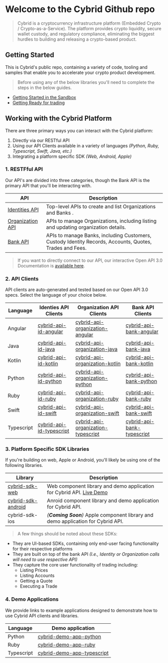 # Welcome to the Cybrid Github repo

> Cybrid is a cryptocurrency infrastructure platform (Embedded Crypto / Crypto-as-a-Service). The platform provides crypto liquidity, secure wallet custody, and regulatory compliance, eliminating the biggest hurdles to building and releasing a crypto-based product.

## Getting Started

This is Cybrid's public repo, containing a variety of code, tooling and samples that enable you to accelerate your crypto product development.

> Before using any of the below libraries you'll need to complete the steps in the below guides.

* [Getting Started in the Sandbox](https://www.cybrid.xyz/guides/getting-started)
* [Getting Ready for trading](https://www.cybrid.xyz/guides/getting-ready-for-trading)


## Working with the Cybrid Platform

There are three primary ways you can interact with the Cybrid platform:

1. Directly via our RESTful API
2. Using our API Clients available in a variety of languages _(Python, Ruby, Typescript, Swift, Java, etc.)_
3. Integrating a platform specific SDK _(Web, Android, Apple)_

### 1. RESTFful API

Our API's are divided into three categories, though the Bank API is the primary API that you'll be interacting with.

| API | Description |
| --- | --- |
| [Identities API](https://id.demo.cybrid.app/api/schema/swagger-ui/index.html) | Top-level APIs to create and list Organizations and Banks . |
| [Organization API](https://organization.demo.cybrid.app/api/schema/swagger-ui/index.html) | APIs to manage Organizations, including listing and updating organization details.|
| [Bank API](https://bank.demo.cybrid.app/api/schema/swagger-ui/index.html) | APIs to manage Banks, including Customers, Custody Identity Records, Accounts, Quotes, Trades and Fees. |

> If you want to directly connect to our API, our interactive Open API 3.0 Documentation is [available here](https://bank.demo.cybrid.app/api/schema/swagger-ui/index.html).

### 2. API Clients

API clients are auto-generated and tested based on our Open API 3.0 specs. Select the language of your choice below.

| Language | Identies API Clients| Organization API Clients | Bank API Clients| 
| --- | --- | --- | --- |
| Angular | [cybrid-api-id-angular](https://github.com/Cybrid-app/cybrid-api-id-angular) | [cybrid-api-organization-angular](https://github.com/Cybrid-app/cybrid-api-organization-angular) | [cybrid-api-bank-angular](https://github.com/Cybrid-app/cybrid-api-bank-angular) |
| Java | [cybrid-api-id-java](https://github.com/Cybrid-app/cybrid-api-id-java) | [cybrid-api-organization-java](https://github.com/Cybrid-app/cybrid-api-organization-java) | [cybrid-api-bank-java](https://github.com/Cybrid-app/cybrid-api-bank-java) |
| Kotlin | [cybrid-api-id-kotlin](https://github.com/Cybrid-app/cybrid-api-id-kotlin) | [cybrid-api-organization-kotlin](https://github.com/Cybrid-app/cybrid-api-organization-kotlin) | [cybrid-api-bank-kotlin](https://github.com/Cybrid-app/cybrid-api-bank-kotlin) |
| Python | [cybrid-api-id-python](https://github.com/Cybrid-app/cybrid-api-id-python) | [cybrid-api-organization-python](https://github.com/Cybrid-app/cybrid-api-organization-python) | [cybrid-api-bank-python](https://github.com/Cybrid-app/cybrid-api-bank-python) |
| Ruby | [cybrid-api-id-ruby](https://github.com/Cybrid-app/cybrid-api-id-ruby) | [cybrid-api-organization-ruby](https://github.com/Cybrid-app/cybrid-api-organization-ruby) | [cybrid-api-bank-ruby](https://github.com/Cybrid-app/cybrid-api-bank-ruby) |
| Swift | [cybrid-api-id-swift](https://github.com/Cybrid-app/cybrid-api-id-swift) | [cybrid-api-organization-swift](https://github.com/Cybrid-app/cybrid-api-organization-swift) | [cybrid-api-bank-swift](https://github.com/Cybrid-app/cybrid-api-bank-swift) |
| Typescript | [cybrid-api-id-typescript](https://github.com/Cybrid-app/cybrid-api-id-typescript) | [cybrid-api-organization-typescript](https://github.com/Cybrid-app/cybrid-api-organization-typescript) | [cybrid-api-bank-typescript](https://github.com/Cybrid-app/cybrid-api-bank-typescript) |

### 3. Platform Specific SDK Libraries

If you're building on web, Apple or Android, you'll likely be using one of the following libraries.

| Library | Description |
| --- | --- |
| [cybrid-sdk-web](https://github.com/Cybrid-app/cybrid-sdk-web) | Web component library and demo application for Cybrid API. [Live Demo](https://cybrid-app.github.io/cybrid-sdk-web/) |
| [cybrid-sdk-android](https://github.com/Cybrid-app/cybrid-sdk-android) | Anroid component library and demo application for Cybrid API. |
| cybrid-sdk-ios | _(**Coming Soon**)_ Apple component library and demo application for Cybrid API. |

>A few things should be noted about these SDKs:
- They are UI-based SDKs, containing only end-user facing functionality for their respective platforms
- They are built on top of the bank API _(I.e., Identity or Organization calls will need to use respective API)_
- They capture the core user functionality of trading including:
  - Listing Prices
  - Listing Accounts
  - Getting a Quote
  - Executing a Trade

### 4. Demo Applications

We provide links to example applications designed to demonstrate how to use Cybrid API clients and libraries.  

| Language | Demo application |
| --- | --- |
| Python | [cybrid-demo-app-python](https://github.com/Cybrid-app/cybrid-demo-app-python)
| Ruby | [cybrid-demo-app-ruby](https://github.com/Cybrid-app/cybrid-demo-app-ruby)
| Typescript | [cybrid-demo-app-typescript](https://github.com/Cybrid-app/cybrid-demo-app-typescript)
